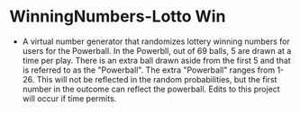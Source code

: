 # WinningNumbers-Lotto Win
- A virtual number generator that randomizes lottery winning numbers for users for the Powerball. In the Powerbll, out of 69 balls, 5 are drawn at a time per play. There is an extra ball drawn aside from the first 5 and that is referred to as the "Powerball". The extra "Powerball" ranges from 1-26. This will not be reflected in the random probabilities, but the first number in the outcome can reflect the powerball. Edits to this project will occur if time permits. 
